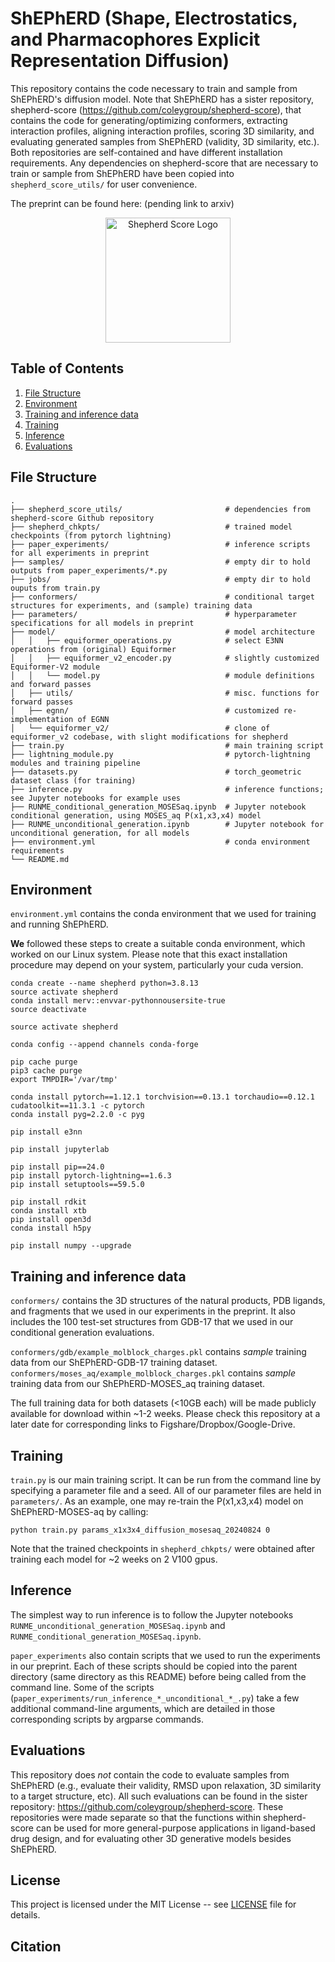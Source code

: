 # ShEPhERD (**S**hape, **E**lectrostatics, and **Ph**armacophores **E**xplicit **R**epresentation **D**iffusion)
This repository contains the code necessary to train and sample from ShEPhERD's diffusion model. Note that ShEPhERD has a sister repository, shepherd-score (https://github.com/coleygroup/shepherd-score), that contains the code for generating/optimizing conformers, extracting interaction profiles, aligning interaction profiles, scoring 3D similarity, and evaluating generated samples from ShEPhERD (validity, 3D similarity, etc.). Both repositories are self-contained and have different installation requirements. Any dependencies on shepherd-score that are necessary to train or sample from ShEPhERD have been copied into `shepherd_score_utils/` for user convenience.

The preprint can be found here: (pending link to arxiv)

<div style="text-align: center;">
  <img src="./logo.svg" alt="Shepherd Score Logo" style="width: 200px; height: auto;">
</div>

## Table of Contents
1. [File Structure](##file-structure)
2. [Environment](##environment)
3. [Training and inference data](##training-and-inference-data)
4. [Training](##training)
5. [Inference](##inference)
6. [Evaluations](##evaluations)

## File Structure

```
.
├── shepherd_score_utils/                       # dependencies from shepherd-score Github repository
├── shepherd_chkpts/                            # trained model checkpoints (from pytorch lightning)
├── paper_experiments/                          # inference scripts for all experiments in preprint
├── samples/                                    # empty dir to hold outputs from paper_experiments/*.py
├── jobs/                                       # empty dir to hold ouputs from train.py
├── conformers/                                 # conditional target structures for experiments, and (sample) training data
├── parameters/                                 # hyperparameter specifications for all models in preprint
├── model/                                      # model architecture
│   │   ├── equiformer_operations.py            # select E3NN operations from (original) Equiformer
│   │   ├── equiformer_v2_encoder.py            # slightly customized Equiformer-V2 module
│   │   └── model.py                            # module definitions and forward passes
│   ├── utils/                                  # misc. functions for forward passes
│   ├── egnn/                                   # customized re-implementation of EGNN
│   └── equiformer_v2/                          # clone of equiformer_v2 codebase, with slight modifications for shepherd
├── train.py                                    # main training script
├── lightning_module.py                         # pytorch-lightning modules and training pipeline
├── datasets.py                                 # torch_geometric dataset class (for training)
├── inference.py                                # inference functions; see Jupyter notebooks for example uses
├── RUNME_conditional_generation_MOSESaq.ipynb  # Jupyter notebook conditional generation, using MOSES_aq P(x1,x3,x4) model
├── RUNME_unconditional_generation.ipynb        # Jupyter notebook for unconditional generation, for all models
├── environment.yml                             # conda environment requirements
└── README.md
```


## Environment

`environment.yml` contains the conda environment that we used for training and running ShEPhERD. 

**We** followed these steps to create a suitable conda environment, which worked on our Linux system. Please note that this exact installation procedure may depend on your system, particularly your cuda version.

```
conda create --name shepherd python=3.8.13
source activate shepherd
conda install merv::envvar-pythonnousersite-true
source deactivate

source activate shepherd

conda config --append channels conda-forge

pip cache purge
pip3 cache purge
export TMPDIR='/var/tmp'

conda install pytorch==1.12.1 torchvision==0.13.1 torchaudio==0.12.1 cudatoolkit==11.3.1 -c pytorch
conda install pyg=2.2.0 -c pyg

pip install e3nn

pip install jupyterlab

pip install pip==24.0
pip install pytorch-lightning==1.6.3
pip install setuptools==59.5.0

pip install rdkit
conda install xtb
pip install open3d
conda install h5py

pip install numpy --upgrade
```


## Training and inference data
`conformers/` contains the 3D structures of the natural products, PDB ligands, and fragments that we used in our experiments in the preprint. It also includes the 100 test-set structures from GDB-17 that we used in our conditional generation evaluations. 

`conformers/gdb/example_molblock_charges.pkl` contains *sample* training data from our ShEPhERD-GDB-17 training dataset.
`conformers/moses_aq/example_molblock_charges.pkl` contains *sample* training data from our ShEPhERD-MOSES_aq training dataset.

The full training data for both datasets (<10GB each) will be made publicly available for download within ~1-2 weeks. Please check this repository at a later date for corresponding links to Figshare/Dropbox/Google-Drive.


## Training
`train.py` is our main training script. It can be run from the command line by specifying a parameter file and a seed. All of our parameter files are held in `parameters/`. As an example, one may re-train the P(x1,x3,x4) model on ShEPhERD-MOSES-aq by calling:

`python train.py params_x1x3x4_diffusion_mosesaq_20240824 0`

Note that the trained checkpoints in `shepherd_chkpts/` were obtained after training each model for ~2 weeks on 2 V100 gpus.


## Inference

The simplest way to run inference is to follow the Jupyter notebooks `RUNME_unconditional_generation_MOSESaq.ipynb` and `RUNME_conditional_generation_MOSESaq.ipynb`. 

`paper_experiments` also contain scripts that we used to run the experiments in our preprint. Each of these scripts should be copied into the parent directory (same directory as this README) before being called from the command line. Some of the scripts (`paper_experiments/run_inference_*_unconditional_*_.py`) take a few additional command-line arguments, which are detailed in those corresponding scripts by argparse commands.


## Evaluations

This repository does *not* contain the code to evaluate samples from ShEPhERD (e.g., evaluate their validity, RMSD upon relaxation, 3D similarity to a target structure, etc). All such evaluations can be found in the sister repository: https://github.com/coleygroup/shepherd-score. These repositories were made separate so that the functions within shepherd-score can be used for more general-purpose applications in ligand-based drug design, and for evaluating other 3D generative models besides ShEPhERD.


## License

This project is licensed under the MIT License -- see [LICENSE](./LICENSE) file for details.

## Citation
